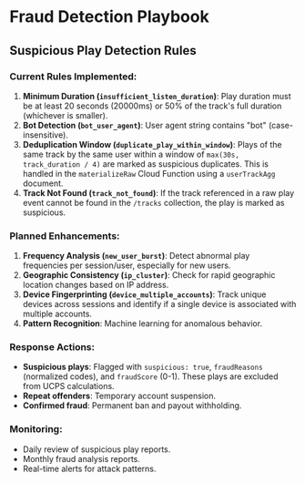 # Fraud Detection Playbook

## Suspicious Play Detection Rules

### Current Rules Implemented:
1.  **Minimum Duration (`insufficient_listen_duration`)**: Play duration must be at least 20 seconds (20000ms) or 50% of the track's full duration (whichever is smaller).
2.  **Bot Detection (`bot_user_agent`)**: User agent string contains "bot" (case-insensitive).
3.  **Deduplication Window (`duplicate_play_within_window`)**: Plays of the same track by the same user within a window of `max(30s, track_duration / 4)` are marked as suspicious duplicates. This is handled in the `materializeRaw` Cloud Function using a `userTrackAgg` document.
4.  **Track Not Found (`track_not_found`)**: If the track referenced in a raw play event cannot be found in the `/tracks` collection, the play is marked as suspicious.

### Planned Enhancements:
1.  **Frequency Analysis (`new_user_burst`)**: Detect abnormal play frequencies per session/user, especially for new users.
2.  **Geographic Consistency (`ip_cluster`)**: Check for rapid geographic location changes based on IP address.
3.  **Device Fingerprinting (`device_multiple_accounts`)**: Track unique devices across sessions and identify if a single device is associated with multiple accounts.
4.  **Pattern Recognition**: Machine learning for anomalous behavior.

### Response Actions:
-   **Suspicious plays**: Flagged with `suspicious: true`, `fraudReasons` (normalized codes), and `fraudScore` (0-1). These plays are excluded from UCPS calculations.
-   **Repeat offenders**: Temporary account suspension.
-   **Confirmed fraud**: Permanent ban and payout withholding.

### Monitoring:
-   Daily review of suspicious play reports.
-   Monthly fraud analysis reports.
-   Real-time alerts for attack patterns.